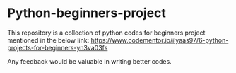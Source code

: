 # Python-beginners-project
This repository is a collection of python codes for beginners project mentioned in the below link:
https://www.codementor.io/ilyaas97/6-python-projects-for-beginners-yn3va03fs 



Any feedback would be valuable in writing better codes.
